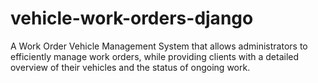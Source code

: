 # vehicle-work-orders-django
A Work Order Vehicle Management System that allows administrators to efficiently manage work orders, while providing clients with a detailed overview of their vehicles and the status of ongoing work.
